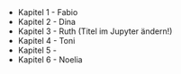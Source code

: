 ## 

* Kapitel 1 - Fabio
* Kapitel 2 - Dina 
* Kapitel 3 - Ruth (Titel im Jupyter ändern!)
* Kapitel 4 - Toni 
* Kapitel 5 - 
* Kapitel 6 - Noelia